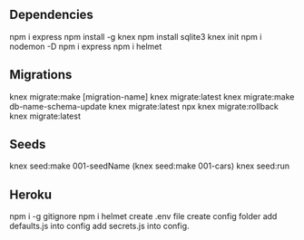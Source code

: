 ## Dependencies 

npm i express
npm install -g knex
npm install sqlite3
knex init
npm i nodemon -D
npm i express
npm i helmet

## Migrations

knex migrate:make [migration-name]
knex migrate:latest
knex migrate:make db-name-schema-update
knex migrate:latest
npx knex migrate:rollback
knex migrate:latest

## Seeds

knex seed:make 001-seedName (knex seed:make 001-cars)
knex seed:run

## Heroku

npm i -g gitignore
npm i helmet
create .env file
create config folder
add defaults.js into config
add secrets.js into config.